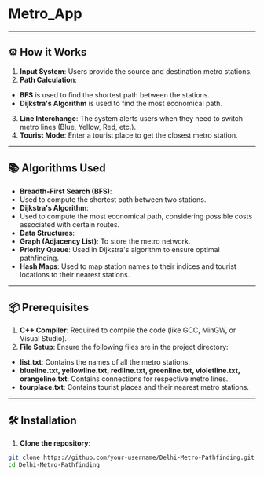 # Metro_App



---

## ⚙️ **How it Works**
1. **Input System**: Users provide the source and destination metro stations.
2. **Path Calculation**: 
  - **BFS** is used to find the shortest path between the stations.
  - **Dijkstra's Algorithm** is used to find the most economical path.
3. **Line Interchange**: The system alerts users when they need to switch metro lines (Blue, Yellow, Red, etc.).
4. **Tourist Mode**: Enter a tourist place to get the closest metro station.

---

## 📚 **Algorithms Used**
- **Breadth-First Search (BFS)**: 
 - Used to compute the shortest path between two stations.
- **Dijkstra's Algorithm**: 
 - Used to compute the most economical path, considering possible costs associated with certain routes.
- **Data Structures**: 
 - **Graph (Adjacency List)**: To store the metro network.
 - **Priority Queue**: Used in Dijkstra's algorithm to ensure optimal pathfinding.
 - **Hash Maps**: Used to map station names to their indices and tourist locations to their nearest stations.

---

## 📦 **Prerequisites**
1. **C++ Compiler**: Required to compile the code (like GCC, MinGW, or Visual Studio).
2. **File Setup**: Ensure the following files are in the project directory:
  - **list.txt**: Contains the names of all the metro stations.
  - **blueline.txt, yellowline.txt, redline.txt, greenline.txt, violetline.txt, orangeline.txt**: Contains connections for respective metro lines.
  - **tourplace.txt**: Contains tourist places and their nearest metro stations.

---

## 🛠️ **Installation**
1. **Clone the repository**:
  ```bash
  git clone https://github.com/your-username/Delhi-Metro-Pathfinding.git
  cd Delhi-Metro-Pathfinding
